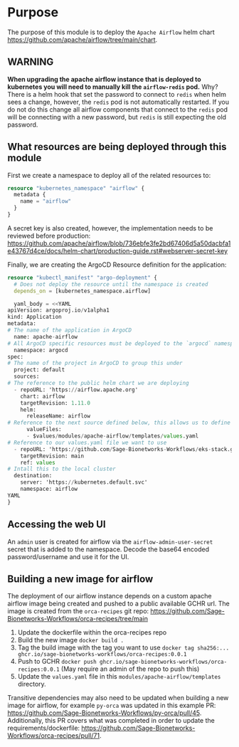 # Purpose
The purpose of this module is to deploy the `Apache Airflow` helm chart <https://github.com/apache/airflow/tree/main/chart>.

## WARNING
**When upgrading the apache airflow instance that is deployed to kubernetes you will need
to manually kill the `airflow-redis` pod.** Why? There is a helm hook that set the
password to connect to `redis` when helm sees a change, however, the `redis` pod is not
automatically restarted. If you do not do this change all airflow components that
connect to the `redis` pod will be connecting with a new password, but `redis` is still
expecting the old password.

## What resources are being deployed through this module

First we create a namespace to deploy all of the related resources to:
```terraform
resource "kubernetes_namespace" "airflow" {
  metadata {
    name = "airflow"
  }
}
```

A secret key is also created, however, the implementation needs to be reviewed before
production: <https://github.com/apache/airflow/blob/736ebfe3fe2bd67406d5a50dacbfa1e43767d4ce/docs/helm-chart/production-guide.rst#webserver-secret-key>

Finally, we are creating the ArgoCD Resource definition for the application:
```terraform
resource "kubectl_manifest" "argo-deployment" {
  # Does not deploy the resource until the namespace is created
  depends_on = [kubernetes_namespace.airflow]

  yaml_body = <<YAML
apiVersion: argoproj.io/v1alpha1
kind: Application
metadata:
# The name of the application in ArgoCD
  name: apache-airflow
# All ArgoCD specific resources must be deployed to the `argocd` namespace
  namespace: argocd
spec:
# The name of the project in ArgoCD to group this under
  project: default
  sources:
# The reference to the public helm chart we are deploying
  - repoURL: 'https://airflow.apache.org'
    chart: airflow
    targetRevision: 1.11.0
    helm:
      releaseName: airflow
# Reference to the next source defined below, this allows us to define out own values.yaml file
      valueFiles:
      - $values/modules/apache-airflow/templates/values.yaml
# Reference to our values.yaml file we want to use
  - repoURL: 'https://github.com/Sage-Bionetworks-Workflows/eks-stack.git'
    targetRevision: main
    ref: values
# Intall this to the local cluster
  destination:
    server: 'https://kubernetes.default.svc'
    namespace: airflow
YAML
}
```

## Accessing the web UI
An `admin` user is created for airflow via the `airflow-admin-user-secret` secret that
is added to the namespace. Decode the base64 encoded password/username and use it for
the UI.

## Building a new image for airflow
The deployment of our airflow instance depends on a custom apache airflow image being 
created and pushed to a public available GCHR url. The image is created from the
`orca-recipes` git repo: <https://github.com/Sage-Bionetworks-Workflows/orca-recipes/tree/main>

1. Update the dockerfile within the orca-recipes repo
2. Build the new image `docker build .`
3. Tag the build image with the tag you want to use `docker tag sha256:... ghcr.io/sage-bionetworks-workflows/orca-recipes:0.0.1`
4. Push to GCHR `docker push ghcr.io/sage-bionetworks-workflows/orca-recipes:0.0.1` (May require an admin of the repo to push this)
5. Update the `values.yaml` file in this `modules/apache-airflow/templates` directory.

Transitive dependencies may also need to be updated when building a new image for
airflow, for example `py-orca` was updated in this example PR: <https://github.com/Sage-Bionetworks-Workflows/py-orca/pull/45>.
Additionally, this PR covers what was completed in order to update the 
requirements/dockerfile: <https://github.com/Sage-Bionetworks-Workflows/orca-recipes/pull/71>.
